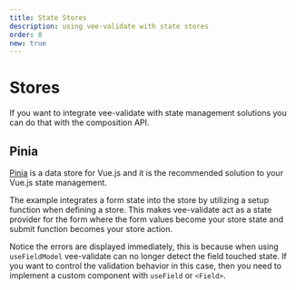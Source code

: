 ```yaml
---
title: State Stores
description: using vee-validate with state stores
order: 8
new: true
---
```


# Stores

If you want to integrate vee-validate with state management solutions you can do that with the composition API.

## Pinia

[Pinia](https://pinia.esm.dev/) is a data store for Vue.js and it is the recommended solution to your Vue.js state management.

The example integrates a form state into the store by utilizing a setup function when defining a store. This makes vee-validate act as a state provider for the form where the form values become your store state and submit function becomes your store action.

<doc-tip>

Notice the errors are displayed immediately, this is because when using `useFieldModel` vee-validate can no longer detect the field touched state. If you want to control the validation behavior in this case, then you need to implement a custom component with `useField` or `<Field>`.

</doc-tip>

<live-example id="vee-validate-v4-pinia"></live-example>
